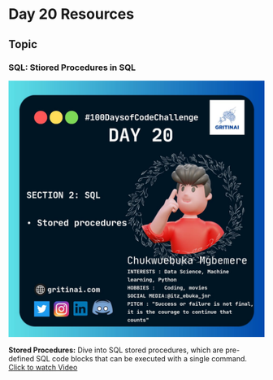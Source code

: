 # Day 20 Resources

## Topic

### SQL:  Stiored Procedures in SQL

![100 days of code Day 20](https://github.com/GritinAI/100daysofcode2.0/blob/main/Images/Day20.jpg)


**Stored Procedures:** Dive into SQL stored procedures, which are pre-defined SQL code blocks that can be executed with a single command.
[Click to watch Video](https://www.youtube.com/watch?v=Sggdhot-MoM)
